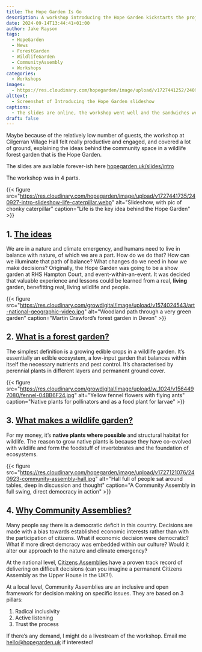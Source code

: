 ```yaml
---
title: The Hope Garden Is Go
description: A workshop introducing the Hope Garden kickstarts the project (although a vast amount of work has been done over the past couple of years!)
date: 2024-09-14T13:44:41+01:00
author: Jake Rayson 
tags: 
  - HopeGarden
  - News
  - ForestGarden
  - WildlifeGarden
  - CommunityAssembly
  - Workshops
categories: 
  - Workshops
images:
  - https://res.cloudinary.com/hopegarden/image/upload/v1727441252/240927-slideshow-intro-hopegarden.webp
alttext: 
  - Screenshot of Introducing the Hope Garden slideshow
captions: 
  - The slides are online, the workshop went well and the sandwiches were magnificent
draft: false
---
```


Maybe because of the relatively low number of guests, the workshop at Cilgerran Village Hall felt really productive and engaged, and covered a lot of ground, explaining the ideas behind the community space in a wildlife forest garden that is the Hope Garden.

The slides are available forever-ish here [hopegarden.uk/slides/intro](https://hopegarden.uk/slides/intro/#2)

The workshop was in 4 parts.

{{< figure src="https://res.cloudinary.com/hopegarden/image/upload/v1727441735/240927-intro-slideshow-life-caterpillar.webp" alt="Slideshow, with pic of chonky caterpillar" caption="Life is the key idea behind the Hope Garden" >}}

## 1. [The ideas](https://hopegarden.uk/slides/intro/#8)
We are in a nature and climate emergency, and humans need to live in balance with nature, of which we are a part. How do we do that? How can we illuminate that path of balance? What changes do we need in how we make decisions? Originally, the Hope Garden was going to be a show garden at RHS Hampton Court, and event-within-an-event. It was decided that valuable experience and lessons could be learned from a real, **living** garden, benefitting real, living wildlife and people.

{{< figure src="https://res.cloudinary.com/growdigital/image/upload/v1574024543/art-national-geographic-video.jpg" alt="Woodland path through a very green garden" caption="Martin Crawford’s forest garden in Devon" >}}

## 2. [What is a forest garden?](https://hopegarden.uk/slides/intro/#19)

The simplest definition is a growing edible crops in a wildlife garden. It’s essentially an edible ecosystem, a low-input garden that balances within itself the necessary nutrients and pest control. It’s characterised by perennial plants in different layers and permanent ground cover.

{{< figure src="https://res.cloudinary.com/growdigital/image/upload/w_1024/v1564497080/fennel-04BB6F24.jpg" alt="Yellow fennel flowers with flying ants" caption="Native plants for pollinators and as a food plant for larvae" >}}

## 3. [What makes a wildlife garden?](https://hopegarden.uk/slides/intro/#37)

For my money, it’s **native plants where possible** and structural habitat for wildlife. The reason to grow native plants is because they have co-evolved with wildlife and form the foodstuff of invertebrates and the foundation of ecosystems.

{{< figure src="https://res.cloudinary.com/hopegarden/image/upload/v1727121076/240923-community-assembly-hall.jpg" alt="Hall full of people sat around tables, deep in discussion and thought" caption="A Community Assembly in full swing, direct democracy in action" >}}

## 4. [Why Community Assemblies?](https://hopegarden.uk/slides/intro/#56)

Many people say there is a democratic deficit in this country. Decisions are made with a bias towards established economic interests rather than with the participation of citizens. What if economic decision were democratic? What if more direct demcracy was embedded within our culture? Would it alter our approach to the nature and climate emergency?

At the national level, [Citizens Assemblies](https://en.wikipedia.org/wiki/Citizens'_assembly) have a proven track record of delivering on difficult decisions (can you imagine a permanent Citizens Assembly as the Upper House in the UK?!).

At a local level, Community Assemblies are an inclusive and open framework for decision making on specific issues. They are based on 3 pillars:
1. Radical inclusivity
2. Active listening
3. Trust the process

If there’s any demand, I might do a livestream of the workshop. Email me <hello@hopegarden.uk> if interested!
